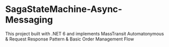 # SagaStateMachine-Async-Messaging
This project built with .NET 6 and implements MassTransit Automatonymous &amp; Request Response Pattern &amp; Basic Order Management Flow
